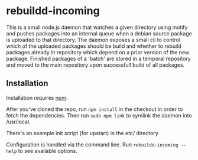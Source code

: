 # rebuildd-incoming
This is a small node.js daemon that watches a given directory using inotify
and pushes packages into an internal queue when a debian source package is uploaded
to that directory. The daemon exposes a small cli to control which of the uploaded
packages should be build and whether to rebuild packages already in repository which
depend on a prior version of the new package. Finished packages of a 'batch' are
stored in a temporal repository and moved to the main repository upon successfull
build of all packages.

## Installation
Installation requires [npm](http://npmjs.org).

After you've cloned the repo, run `npm install` in the checkout
in order to fetch the dependencies. Then run `sudo npm link` to
symlink the daemon into /usr/local.

There's an example init script (for upstart) in the etc/ directory.

Configuration is handled via the command line.
Run `rebuildd-incoming --help` to see available options.
